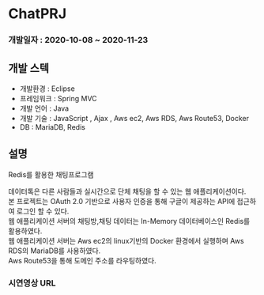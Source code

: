 # ChatPRJ
 
### 개발일자 : 2020-10-08 ~ 2020-11-23    
## 개발 스텍  

  - 개발환경 : Eclipse
  - 프레임워크 : Spring MVC
  - 개발 언어 : Java
  - 개발 기술 : JavaScript , Ajax , Aws ec2, Aws RDS, Aws Route53, Docker
  - DB : MariaDB, Redis
  
## 설명  
Redis를 활용한 채팅프로그램

데이터톡은 다른 사람들과 실시간으로 단체 채팅을 할 수 있는 웹 애플리케이션이다. <br/>
본 프로젝트는 OAuth 2.0 기반으로 사용자 인증을 통해 구글이 제공하는 API에 접근하여 로그인 할 수 있다.<br/>
웹 애플리케이션 서버의 채팅방,채팅 데이터는 In-Memory 데이터베이스인 Redis를 활용하였다. <br/>
웹 애플리케이션 서버는 Aws ec2의 linux기반의 Docker 환경에서 실행하며 Aws RDS의 MariaDB를 사용하였다.<br/>
Aws Route53을 통해 도메인 주소를 라우팅하였다.

### 시연영상 URL
> 

